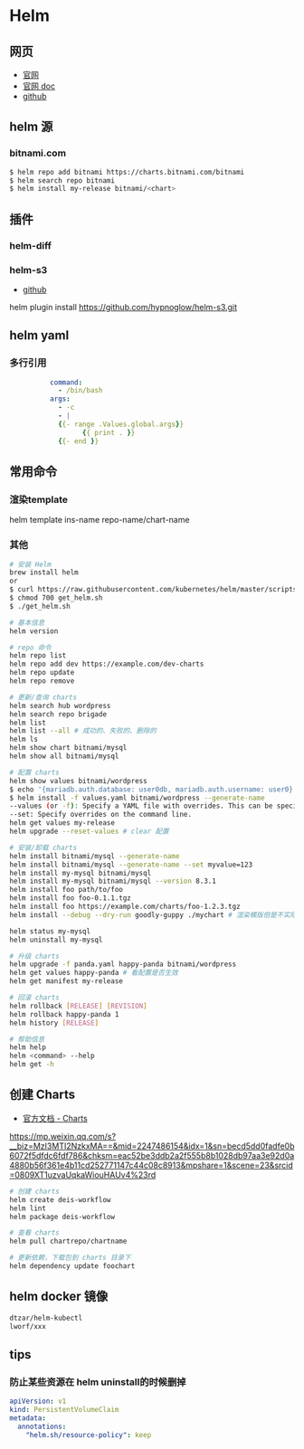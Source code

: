 # Helm

## 网页

- [官网](https://helm.sh/)
- [官网 doc](https://helm.sh/docs/)
- [github](https://github.com/helm/helm)

## helm 源

### bitnami.com

```bash
$ helm repo add bitnami https://charts.bitnami.com/bitnami
$ helm search repo bitnami
$ helm install my-release bitnami/<chart>
```

## 插件

### helm-diff

### helm-s3

- [github](https://github.com/hypnoglow/helm-s3)

helm plugin install https://github.com/hypnoglow/helm-s3.git

## helm yaml

### 多行引用

```yaml
          command:
            - /bin/bash
          args:
            - -c
            - |
            {{- range .Values.global.args}}
                  {{ print . }}
            {{- end }}
```

## 常用命令

### 渲染template

helm template ins-name repo-name/chart-name

### 其他

```bash
# 安装 Helm
brew install helm
or
$ curl https://raw.githubusercontent.com/kubernetes/helm/master/scripts/get > get_helm.sh
$ chmod 700 get_helm.sh
$ ./get_helm.sh

# 基本信息
helm version

# repo 命令
helm repo list
helm repo add dev https://example.com/dev-charts
helm repo update
helm repo remove

# 更新/查询 charts
helm search hub wordpress
helm search repo brigade
helm list
helm list --all # 成功的、失败的、删除的
helm ls
helm show chart bitnami/mysql
helm show all bitnami/mysql

# 配置 charts
helm show values bitnami/wordpress
$ echo '{mariadb.auth.database: user0db, mariadb.auth.username: user0}' > values.yaml
$ helm install -f values.yaml bitnami/wordpress --generate-name
--values (or -f): Specify a YAML file with overrides. This can be specified multiple times and the rightmost file will take precedence
--set: Specify overrides on the command line.
helm get values my-release
helm upgrade --reset-values # clear 配置

# 安装/卸载 charts
helm install bitnami/mysql --generate-name
helm install bitnami/mysql --generate-name --set myvalue=123
helm install my-mysql bitnami/mysql
helm install my-mysql bitnami/mysql --version 8.3.1
helm install foo path/to/foo
helm install foo foo-0.1.1.tgz
helm install foo https://example.com/charts/foo-1.2.3.tgz
helm install --debug --dry-run goodly-guppy ./mychart # 渲染模版但是不实际 install

helm status my-mysql
helm uninstall my-mysql

# 升级 charts
helm upgrade -f panda.yaml happy-panda bitnami/wordpress
helm get values happy-panda # 看配置是否生效
helm get manifest my-release

# 回滚 charts
helm rollback [RELEASE] [REVISION]
helm rollback happy-panda 1
helm history [RELEASE]

# 帮助信息
helm help
helm <command> --help
helm get -h
```

## 创建 Charts

- [官方文档 - Charts](https://helm.sh/docs/topics/charts/)

https://mp.weixin.qq.com/s?__biz=MzI3MTI2NzkxMA==&mid=2247486154&idx=1&sn=becd5dd0fadfe0b6072f5dfdc6fdf786&chksm=eac52be3ddb2a2f555b8b1028db97aa3e92d0a4880b56f361e4b11cd252771147c44c08c8913&mpshare=1&scene=23&srcid=0809XT1uzvaUqkaWiouHAUv4%23rd

```bash
# 创建 charts
helm create deis-workflow
helm lint
helm package deis-workflow

# 查看 charts
helm pull chartrepo/chartname

# 更新依赖，下载包到 charts 目录下
helm dependency update foochart
```

## helm docker 镜像

```bash
dtzar/helm-kubectl
lworf/xxx
```

## tips

### 防止某些资源在 helm uninstall的时候删掉

```yaml
apiVersion: v1
kind: PersistentVolumeClaim
metadata:
  annotations:
    "helm.sh/resource-policy": keep
```